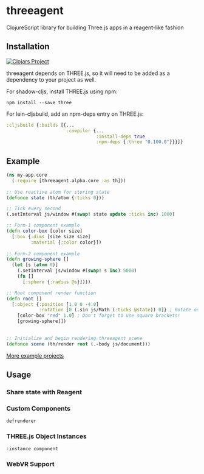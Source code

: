 # threeagent
ClojureScript library for building Three.js apps in a reagent-like fashion

## Installation
[![Clojars Project](https://clojars.org/doughamil/threeagent/latest-version.svg)](https://clojars.org/doughamil/threeagent)

threeagent depends on THREE.js, so it will need to be added as a dependency to your project as well.

For shadow-cljs, install THREE.js using npm:
```
npm install --save three
```

For lein-cljsbuild, add an npm-deps entry on THREE.js:
```clojure
:cljsbuild {:builds [{...
                      :compiler {...
                                 :install-deps true
                                 :npm-deps {:three "0.100.0"}}}]}
```
 
## Example
```clojure
(ns my-app.core
  (:require [threeagent.alpha.core :as th]))
  
;; Use reactive atom for storing state
(defonce state (th/atom {:ticks 0}))

;; Tick every second
(.setInterval js/window #(swap! state update :ticks inc) 1000)

;; Form-1 component example
(defn color-box [color size]
  [:box {:dims [size size size]
         :material {:color color}])
         
;; Form-2 component example
(defn growing-sphere []
  (let [s (atom 0)]
    (.setInterval js/window #(swap! s inc) 5000)
    (fn []
      [:sphere {:radius @s}])))

;; Root component render function
(defn root []
  [:object {:position [1.0 0 -4.0]
            :rotation [0 (.sin js/Math (:ticks @state)) 0]} ; Rotate on Y axis based on :ticks
    [color-box "red" 1.0] ; Don't forget to use square brackets!
    [growing-sphere]])
           
           
;; Initialize and begin rendering threeagent scene
(defonce scene (th/render root (.-body js/document)))
```

[More example projects](https://github.com/DougHamil/threeagent-examples)

## Usage

### Share state with Reagent

### Custom Components
`defrenderer`

### THREE.js Object Instances
`:instance component`

### WebVR Support
